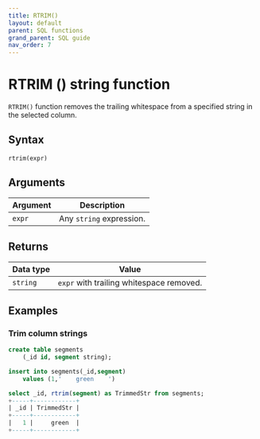 ```yaml
---
title: RTRIM()
layout: default
parent: SQL functions
grand_parent: SQL guide
nav_order: 7
---
```


# RTRIM () string function

`RTRIM()` function removes the trailing whitespace from a specified string in the selected column.

## Syntax

```
rtrim(expr)
```

## Arguments

| Argument | Description |
|---|---|
| `expr` | Any `string` expression. |

## Returns

| Data type | Value |
|---|---|
| `string` | `expr` with trailing whitespace removed. |

## Examples

### Trim column strings

```sql
create table segments
    (_id id, segment string);

insert into segments(_id,segment)
    values (1,'    green    ')

select _id, rtrim(segment) as TrimmedStr from segments;
+-----+------------+
| _id | TrimmedStr |
+-----+------------+
|   1 |     green  |
+-----+------------+
```
